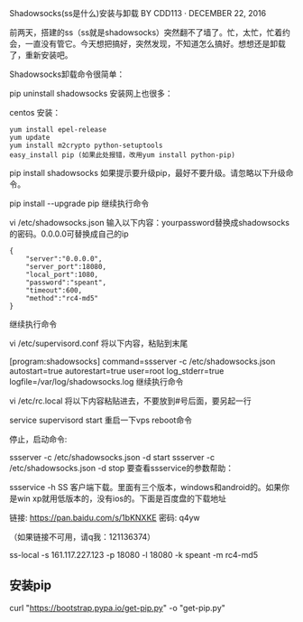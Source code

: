 Shadowsocks(ss是什么)安装与卸载
BY CDD113 · DECEMBER 22, 2016

前两天，搭建的ss（ss就是shadowsocks）突然翻不了墙了。忙，太忙，忙着约会，一直没有管它。今天想把搞好，突然发现，不知道怎么搞好。想想还是卸载了，重新安装吧。

Shadowsocks卸载命令很简单：

pip uninstall shadowsocks
安装网上也很多：

centos 安装：
```
yum install epel-release
yum update
yum install m2crypto python-setuptools
easy_install pip (如果此处报错，改用yum install python-pip)
```

pip install shadowsocks
如果提示要升级pip，最好不要升级。请忽略以下升级命令。

pip install --upgrade pip
继续执行命令

vi /etc/shadowsocks.json
输入以下内容：yourpassword替换成shadowsocks的密码。0.0.0.0可替换成自己的ip
```
{
    "server":"0.0.0.0",
    "server_port":18080,
    "local_port":1080,
    "password":"speant",
    "timeout":600,
    "method":"rc4-md5"
}
```
继续执行命令

vi /etc/supervisord.conf
将以下内容，粘贴到末尾

[program:shadowsocks]
command=ssserver -c /etc/shadowsocks.json
autostart=true
autorestart=true
user=root
log_stderr=true
logfile=/var/log/shadowsocks.log
继续执行命令

vi /etc/rc.local
将以下内容粘贴进去，不要放到#号后面，要另起一行

service supervisord start
重启一下vps
reboot命令

停止，启动命令:

ssserver -c /etc/shadowsocks.json -d start
ssserver -c /etc/shadowsocks.json -d stop
要查看ssservice的参数帮助：

ssservice -h
SS 客户端下载。里面有三个版本，windows和android的。如果你是win xp就用低版本的，没有ios的。下面是百度盘的下载地址

链接: https://pan.baidu.com/s/1bKNXKE 密码: q4yw

（如果链接不可用，请q我：121136374）

ss-local -s 161.117.227.123 -p 18080 -l 18080 -k speant -m rc4-md5

## 安装pip
curl "https://bootstrap.pypa.io/get-pip.py" -o "get-pip.py"
